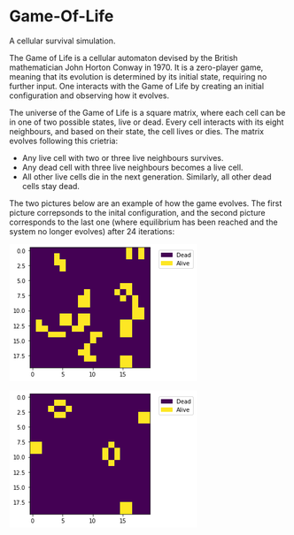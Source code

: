 # Game-Of-Life
A cellular survival simulation.

The Game of Life is a cellular automaton devised by the British mathematician John Horton Conway in 1970. It is a zero-player game, meaning that its evolution is determined by its initial state, requiring no further input. One interacts with the Game of Life by creating an initial configuration and observing how it evolves.

The universe of the Game of Life is a square matrix, where each cell can be in one of two possible states, live or dead. Every cell interacts with its eight neighbours, and based on their state, the cell lives or dies. The matrix evolves following this crietria:

* Any live cell with two or three live neighbours survives.
* Any dead cell with three live neighbours becomes a live cell.
* All other live cells die in the next generation. Similarly, all other dead cells stay dead.

The two pictures below are an example of how the game evolves. The first picture correpsonds to the inital configuration, and the second picture corresponds to the last one (where equilibrium has been reached and the system no longer evolves) after 24 iterations:

![alt_file](https://github.com/ygbuil/Game-Of-Life/blob/main/images/initial_state.png)

![alt_file](https://github.com/ygbuil/Game-Of-Life/blob/main/images/final_state.png)
